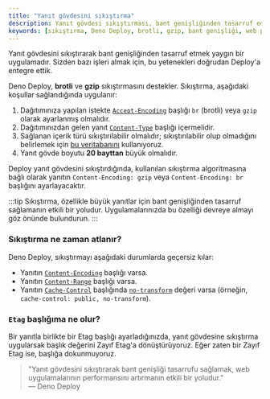 ```yaml
---
title: "Yanıt gövdesini sıkıştırma"
description: Yanıt gövdesi sıkıştırması, bant genişliğinden tasarruf edilmesine yardımcı olur ve Deploy platformumuzda bu yetenekleri entegre ettik. Brotli ve gzip gibi algoritmalarla, performansınızı artırarak verileri daha hızlı sunabilirsiniz.
keywords: [sıkıştırma, Deno Deploy, brotli, gzip, bant genişliği, web performansı]
---
```


Yanıt gövdesini sıkıştırarak bant genişliğinden tasarruf etmek yaygın bir uygulamadır. Sizden bazı işleri almak için, bu yetenekleri doğrudan Deploy'a entegre ettik.

Deno Deploy, **brotli** ve **gzip** sıkıştırmasını destekler. Sıkıştırma, aşağıdaki koşullar sağlandığında uygulanır:

1. Dağıtımınıza yapılan istekte [`Accept-Encoding`][accept-encoding] başlığı `br` (brotli) veya `gzip` olarak ayarlanmış olmalıdır.
2. Dağıtımınızdan gelen yanıt [`Content-Type`][content-type] başlığı içermelidir.
3. Sağlanan içerik türü sıkıştırılabilir olmalıdır; sıkıştırılabilir olup olmadığını belirlemek için [bu veritabanını](https://github.com/jshttp/mime-db/blob/master/db.json) kullanıyoruz.
4. Yanıt gövde boyutu **20 bayttan** büyük olmalıdır.

Deploy yanıt gövdesini sıkıştırdığında, kullanılan sıkıştırma algoritmasına bağlı olarak yanıtın `Content-Encoding: gzip` veya `Content-Encoding: br` başlığını ayarlayacaktır.

:::tip
Sıkıştırma, özellikle büyük yanıtlar için bant genişliğinden tasarruf sağlamanın etkili bir yoludur. Uygulamalarınızda bu özelliği devreye almayı göz önünde bulundurun.
:::

### Sıkıştırma ne zaman atlanır?

Deno Deploy, sıkıştırmayı aşağıdaki durumlarda geçersiz kılar:

- Yanıtın [`Content-Encoding`][content-encoding] başlığı varsa.
- Yanıtın [`Content-Range`][content-range] başlığı varsa.
- Yanıtın [`Cache-Control`][cache-control] başlığında [`no-transform`][no-transform] değeri varsa (örneğin, `cache-control: public, no-transform`).

### `Etag` başlığıma ne olur?

Bir yanıtla birlikte bir Etag başlığı ayarladığınızda, yanıt gövdesine sıkıştırma uygularsak başlık değerini Zayıf Etag'a dönüştürüyoruz. Eğer zaten bir Zayıf Etag ise, başlığa dokunmuyoruz.

> "Yanıt gövdesini sıkıştırarak bant genişliği tasarrufu sağlamak, web uygulamalarının performansını artırmanın etkili bir yoludur."  
> — Deno Deploy

[accept-encoding]: https://developer.mozilla.org/en-US/docs/Web/HTTP/Headers/Accept-Encoding
[cache-control]: https://developer.mozilla.org/en-US/docs/Web/HTTP/Headers/Cache-Control
[content-encoding]: https://developer.mozilla.org/en-US/docs/Web/HTTP/Headers/Content-Encoding
[content-type]: https://developer.mozilla.org/en-US/docs/Web/HTTP/Headers/Content-Type
[no-transform]: https://developer.mozilla.org/en-US/docs/Web/HTTP/Headers/Cache-Control#other
[content-range]: https://developer.mozilla.org/en-US/docs/Web/HTTP/Headers/Content-Range